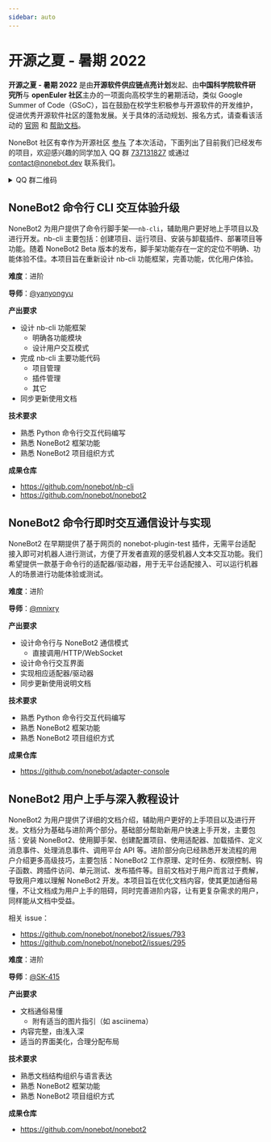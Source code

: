 ```yaml
---
sidebar: auto
---
```


# 开源之夏 - 暑期 2022

**开源之夏 - 暑期 2022** 是由**开源软件供应链点亮计划**发起、由**中国科学院软件研究所**与 **openEuler 社区**主办的一项面向高校学生的暑期活动，类似 Google Summer of Code（GSoC），旨在鼓励在校学生积极参与开源软件的开发维护，促进优秀开源软件社区的蓬勃发展。关于具体的活动规划、报名方式，请查看该活动的 [官网](https://summer-ospp.ac.cn/) 和 [帮助文档](https://summer-ospp.ac.cn/help/)。

NoneBot 社区有幸作为开源社区 [参与](https://summer-ospp.ac.cn/#/org/orgdetail/e1fb5b8d-125a-4138-b756-25bd32c0a31a/) 了本次活动，下面列出了目前我们已经发布的项目，欢迎感兴趣的同学加入 QQ 群 [737131827](https://jq.qq.com/?_wv=1027&k=PEgyGeEu) 或通过 <contact@nonebot.dev> 联系我们。

<details>
<summary>QQ 群二维码</summary>
<center><img src="./ospp-2022-qr.jpg" width="60%"></img></center>
</details>

## NoneBot2 命令行 CLI 交互体验升级

NoneBot2 为用户提供了命令行脚手架──`nb-cli`，辅助用户更好地上手项目以及进行开发。nb-cli 主要包括：创建项目、运行项目、安装与卸载插件、部署项目等功能。随着 NoneBot2 Beta 版本的发布，脚手架功能存在一定的定位不明确、功能体验不佳。本项目旨在重新设计 nb-cli 功能框架，完善功能，优化用户体验。

**难度**：进阶

**导师**：[@yanyongyu](https://github.com/yanyongyu)

**产出要求**

- 设计 nb-cli 功能框架
    - 明确各功能模块
    - 设计用户交互模式
- 完成 nb-cli 主要功能代码
    - 项目管理
    - 插件管理
    - 其它
- 同步更新使用文档

**技术要求**

- 熟悉 Python 命令行交互代码编写
- 熟悉 NoneBot2 框架功能
- 熟悉 NoneBot2 项目组织方式

**成果仓库**

- <https://github.com/nonebot/nb-cli>
- <https://github.com/nonebot/nonebot2>

## NoneBot2 命令行即时交互通信设计与实现

NoneBot2 在早期提供了基于网页的 nonebot-plugin-test 插件，无需平台适配接入即可对机器人进行测试，方便了开发者直观的感受机器人文本交互功能。我们希望提供一款基于命令行的适配器/驱动器，用于无平台适配接入、可以运行机器人的场景进行功能体验或测试。

**难度**：进阶

**导师**：[@mnixry](https://github.com/mnixry)

**产出要求**

- 设计命令行与 NoneBot2 通信模式
    - 直接调用/HTTP/WebSocket
- 设计命令行交互界面
- 实现相应适配器/驱动器
- 同步更新使用说明文档

**技术要求**

- 熟悉 Python 命令行交互代码编写
- 熟悉 NoneBot2 框架功能
- 熟悉 NoneBot2 项目组织方式

**成果仓库**

- <https://github.com/nonebot/adapter-console>

## NoneBot2 用户上手与深入教程设计

NoneBot2 为用户提供了详细的文档介绍，辅助用户更好的上手项目以及进行开发。文档分为基础与进阶两个部分。基础部分帮助新用户快速上手开发，主要包括：安装 NoneBot2、使用脚手架、创建配置项目、使用适配器、加载插件、定义消息事件、处理消息事件、调用平台 API 等。进阶部分向已经熟悉开发流程的用户介绍更多高级技巧，主要包括：NoneBot2 工作原理、定时任务、权限控制、钩子函数、跨插件访问、单元测试、发布插件等。目前文档对于用户而言过于费解，导致用户难以理解 NoneBot2 开发。本项目旨在优化文档内容，使其更加通俗易懂，不让文档成为用户上手的阻碍，同时完善进阶内容，让有更复杂需求的用户，同样能从文档中受益。

相关 issue：

- <https://github.com/nonebot/nonebot2/issues/793>
- <https://github.com/nonebot/nonebot2/issues/295>

**难度**：进阶

**导师**：[@SK-415](https://github.com/SK-415)

**产出要求**

- 文档通俗易懂
    - 附有适当的图片指引（如 asciinema）
- 内容完整，由浅入深
- 适当的界面美化，合理分配布局

**技术要求**

- 熟悉文档结构组织与语言表达
- 熟悉 NoneBot2 框架功能
- 熟悉 NoneBot2 项目组织方式

**成果仓库**

- <https://github.com/nonebot/nonebot2>
